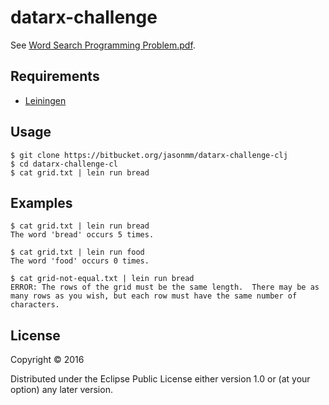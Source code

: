 # datarx-challenge

See [Word Search Programming Problem.pdf]().

## Requirements

* [Leiningen](http://leiningen.org/)

## Usage

	$ git clone https://bitbucket.org/jasonmm/datarx-challenge-clj
	$ cd datarx-challenge-cl
    $ cat grid.txt | lein run bread

## Examples

	$ cat grid.txt | lein run bread
	The word 'bread' occurs 5 times.

	$ cat grid.txt | lein run food
	The word 'food' occurs 0 times.

	$ cat grid-not-equal.txt | lein run bread
	ERROR: The rows of the grid must be the same length.  There may be as many rows as you wish, but each row must have the same number of characters.

## License

Copyright © 2016

Distributed under the Eclipse Public License either version 1.0 or (at
your option) any later version.
